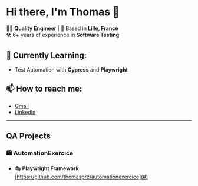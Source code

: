 # Hi there, I'm Thomas 👋

👨‍💻 **Quality Engineer** | 📍 Based in **Lille, France**  
🛠️ 6+ years of experience in **Software Testing**

## 🌱 Currently Learning:
- Test Automation with **Cypress** and **Playwright**

## 📫 How to reach me:
- [Gmail](mailto:przegralek.thomas@gmail.com)
- [LinkedIn](https://www.linkedin.com/in/thomas-przegralek/)

---

## QA Projects

### 🛍️ **AutomationExercice**  
- 🎭 **Playwright Framework**  
  [https://github.com/thomasprz/automationexercice](#)
